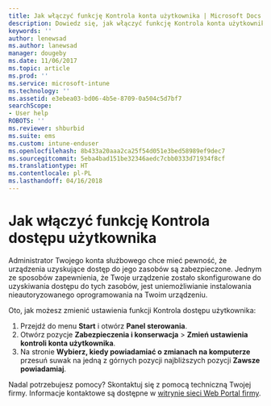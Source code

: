 ```yaml
---
title: Jak włączyć funkcję Kontrola konta użytkownika | Microsoft Docs
description: Dowiedz się, jak włączyć funkcję Kontrola konta użytkownika, aby uzyskać dostęp do zasobów firmy.
keywords: ''
author: lenewsad
ms.author: lanewsad
manager: dougeby
ms.date: 11/06/2017
ms.topic: article
ms.prod: ''
ms.service: microsoft-intune
ms.technology: ''
ms.assetid: e3ebea03-bd06-4b5e-8709-0a504c5d7bf7
searchScope:
- User help
ROBOTS: ''
ms.reviewer: shburbid
ms.suite: ems
ms.custom: intune-enduser
ms.openlocfilehash: 8b433a20aaa2ca25f54d051e3bed58989ef9dec7
ms.sourcegitcommit: 5eba4bad151be32346aedc7cbb0333d71934f8cf
ms.translationtype: HT
ms.contentlocale: pl-PL
ms.lasthandoff: 04/16/2018
---
```

# <a name="how-to-enable-user-access-control"></a>Jak włączyć funkcję Kontrola dostępu użytkownika

Administrator Twojego konta służbowego chce mieć pewność, że urządzenia uzyskujące dostęp do jego zasobów są zabezpieczone. Jednym ze sposobów zapewnienia, że Twoje urządzenie zostało skonfigurowane do uzyskiwania dostępu do tych zasobów, jest uniemożliwianie instalowania nieautoryzowanego oprogramowania na Twoim urządzeniu.

Oto, jak możesz zmienić ustawienia funkcji Kontrola dostępu użytkownika:

1. Przejdź do menu **Start** i otwórz **Panel sterowania**.
2. Otwórz pozycje **Zabezpieczenia i konserwacja** > **Zmień ustawienia kontroli konta użytkownika**.
3. Na stronie **Wybierz, kiedy powiadamiać o zmianach na komputerze** przesuń suwak na jedną z górnych pozycji najbliższych pozycji **Zawsze powiadamiaj**.

Nadal potrzebujesz pomocy? Skontaktuj się z pomocą techniczną Twojej firmy. Informacje kontaktowe są dostępne w [witrynie sieci Web Portal firmy](https://portal.manage.microsoft.com#HelpDeskDialog).

